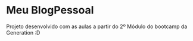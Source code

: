 # Meu BlogPessoal
Projeto desenvolvido com as aulas a partir do 2º Módulo do bootcamp da Generation :D
